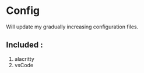 # Config
Will update my gradually increasing configuration files.

## Included :
1. alacritty
2. vsCode